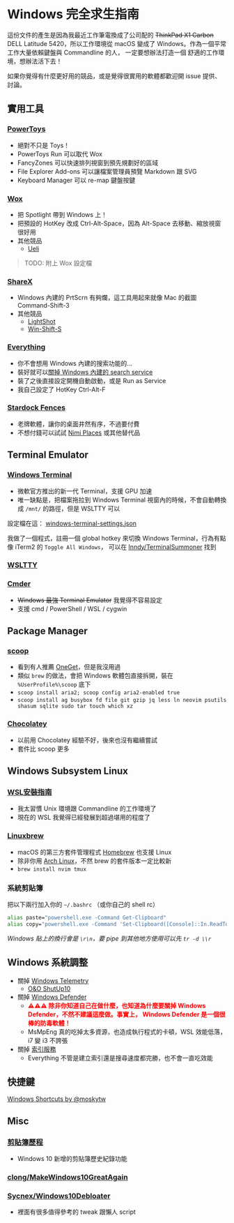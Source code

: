 # Windows 完全求生指南

這份文件的產生是因為我最近工作筆電換成了公司配的 ~~ThinkPad X1 Carbon~~ DELL Latitude 5420，所以工作環境從 macOS
變成了 Windows。作為一個平常工作大量依賴鍵盤與 Commandline 的人， 一定要想辦法打造一個
舒適的工作環境，想辦法活下去！

如果你覺得有什麼更好用的競品，或是覺得很實用的軟體都歡迎開 issue 提供、討論。

## 實用工具

### [PowerToys](https://github.com/microsoft/PowerToys)

- 絕對不只是 Toys！
- PowerToys Run 可以取代 Wox
- FancyZones 可以快速排列視窗到預先規劃好的區域
- File Explorer Add-ons 可以讓檔案管理員預覽 Markdown 跟 SVG
- Keyboard Manager 可以 re-map 鍵盤按鍵

### [Wox](http://www.wox.one/)

- 把 Spotlight 帶到 Windows 上！
- 把預設的 HotKey 改成 Ctrl-Alt-Space，因為 Alt-Space 去移動、縮放視窗很好用
- 其他競品
	- [Ueli](https://ueli.app/)

> TODO: 附上 Wox 設定檔

### [ShareX](https://getsharex.com/)

- Windows 內建的 PrtScrn 有夠爛，這工具用起來就像 Mac 的截圖 Command-Shift-3
- 其他競品
	- [LightShot](https://app.prntscr.com/)
	- [Win-Shift-S](https://support.microsoft.com/help/4488540/windows-10-how-to-take-and-annotate-screenshots)

### [Everything](https://www.voidtools.com/)

- 你不會想用 Windows 內建的搜索功能的...
- 裝好就可以[關掉 Windows 內建的 search service](https://j.mp/disable-windows-search-service)
- 裝了之後直接設定開機自動啟動，或是 Run as Service
- 我自己設定了 HotKey Ctrl-Alt-F

### [Stardock Fences](https://www.stardock.com/products/fences/)

- 老牌軟體，讓你的桌面井然有序，不過要付費
- 不想付錢可以試試 [Nimi Places](https://www.playpcesor.com/2013/07/nimi-places.html) 或其他替代品

## Terminal Emulator

### [Windows Terminal](https://github.com/microsoft/terminal)

- 微軟官方推出的新一代 Terminal，支援 GPU 加速
- 唯一缺點是，把檔案拖拉到 Windows Terminal 視窗內的時候，不會自動轉換成 `/mnt/` 的路徑，但是 WSLTTY 可以

設定檔在這： [windows-terminal-settings.json](windows-terminal-settings.json)

我做了一個程式，註冊一個 global hotkey 來切換 Windows Terminal，行為有點像 iTerm2 的 `Toggle All Windows`，
可以在 [Inndy/TerminalSummoner](https://github.com/Inndy/TerminalSummoner) 找到

### [WSLTTY](https://github.com/mintty/wsltty)

### [Cmder](https://cmder.net/)

- ~~Windows 最強 Terminal Emulator~~ 我覺得不容易設定
- 支援 cmd / PowerShell / WSL / cygwin

## Package Manager

### [scoop](https://scoop.sh/)

- 看到有人推薦 [OneGet](https://github.com/OneGet/oneget)，但是我沒用過
- 類似 `brew` 的做法，會把 Windows 軟體包直接拆開，裝在 `%UserProfile%\scoop` 底下
- `scoop install aria2; scoop config aria2-enabled true`
- `scoop install ag busybox fd file git gzip jq less ln neovim psutils shasum sqlite sudo tar touch which xz`

### [Chocolatey](https://chocolatey.org/)

- 以前用 Chocolatey 經驗不好，後來也沒有繼續嘗試
- 套件比 scoop 更多

## Windows Subsystem Linux

### [WSL安裝指南](https://docs.microsoft.com/zh-tw/windows/wsl/install-win10)

- 我太習慣 Unix 環境跟 Commandline 的工作環境了
- 現在的 WSL 我覺得已經發展到超過堪用的程度了

### [Linuxbrew](http://linuxbrew.sh/)

- macOS 的第三方套件管理程式 [Homebrew](https://brew.sh/) 也支援 Linux
- 除非你用 [Arch Linux](https://www.archlinux.org/)，不然 brew 的套件版本一定比較新
- `brew install nvim tmux`

### 系統剪貼簿

把以下兩行加入你的 `~/.bashrc` （或你自己的 shell rc）

``` bash
alias paste="powershell.exe -Command Get-Clipboard"
alias copy="powershell.exe -Command 'Set-Clipboard([Console]::In.ReadToEnd())'"
```

*Windows 貼上的換行會是 `\r\n`，要 pipe 到其他地方使用可以先 `tr -d \\r`*

## Windows 系統調整

- 關掉 [Windows Telemetry](https://www.neweggbusiness.com/smartbuyer/windows/should-you-disable-windows-10-telemetry/)
	- [O&O ShutUp10](https://www.oo-software.com/en/shutup10)
- 關掉 [Windows Defender](https://www.windowscentral.com/how-permanently-disable-windows-defender-windows-10)
	- **<span style="color: red">⚠️⚠️⚠️ 除非你知道自己在做什麼，也知道為什麼要關掉
      Windows Defender，不然不建議這麼做。事實上， Windows Defender
      是一個很棒的防毒軟體！</span>**
	- MsMpEng 真的吃掉太多資源，也造成執行程式的卡頓，WSL 效能低落，i7 變 i3 不誇張
- 關掉 [索引服務](https://www.online-tech-tips.com/computer-tips/simple-ways-to-increase-your-computers-performace-turn-off-indexing-on-your-local-drives/)
	- Everything 不管是建立索引還是搜尋速度都完勝，也不會一直吃效能

## 快捷鍵

[Windows Shortcuts by @moskytw](https://paper.dropbox.com/doc/Windows-Shortcuts-Moskys-Notes-2xHBugmq1xnYtBhhcnHmW)

## Misc

### [剪貼簿歷程](https://support.microsoft.com/zh-tw/help/4464215/windows-10-get-help-with-clipboard)

- Windows 10 新增的剪貼簿歷史紀錄功能

### [clong/MakeWindows10GreatAgain](https://github.com/clong/MakeWindows10GreatAgain)
### [Sycnex/Windows10Debloater](https://github.com/Sycnex/Windows10Debloater)

- 裡面有很多值得參考的 tweak 跟懶人 script
